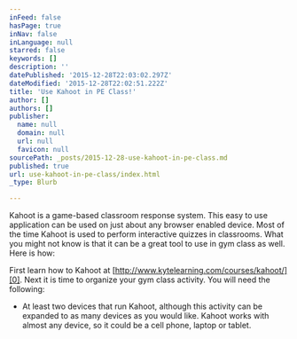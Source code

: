 ```yaml
---
inFeed: false
hasPage: true
inNav: false
inLanguage: null
starred: false
keywords: []
description: ''
datePublished: '2015-12-28T22:03:02.297Z'
dateModified: '2015-12-28T22:02:51.222Z'
title: 'Use Kahoot in PE Class!'
author: []
authors: []
publisher:
  name: null
  domain: null
  url: null
  favicon: null
sourcePath: _posts/2015-12-28-use-kahoot-in-pe-class.md
published: true
url: use-kahoot-in-pe-class/index.html
_type: Blurb

---
```

Kahoot is a game-based classroom response system. This easy to use application can be used on just about any browser enabled device. Most of the time Kahoot is used to perform interactive quizzes in classrooms. What you might not know is that it can be a great tool to use in gym class as well. Here is how: 

First learn how to Kahoot at [http://www.kytelearning.com/courses/kahoot/][0].  Next it is time to organize your gym class activity. You will need the following: 

* At least two devices that run Kahoot, although this activity can be expanded to as many devices as you would like. Kahoot works with almost any device, so it could be a cell phone, laptop or tablet. 

[0]: http://www.kytelearning.com/courses/kahoot/